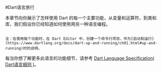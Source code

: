 #Dart语言旅行

本章节向你展示了怎样使用 Dart 的每一个主要功能，从变量和运算符，到类和库，我们假设你已经知道如何使用用另一种语言编程。

```

注：在使用每个功能时，在 Dart Editor 中，创建一个命令行项目，作为[启动和运行](https://www.dartlang.org/docs/dart-up-and-running/ch01.html#up-and-running)时的说明。

```
每当你想了解更多此语言的功能细节，请参考 [Dart Language Specification( Dart语言细则 )](https://www.dartlang.org/docs/spec/)。